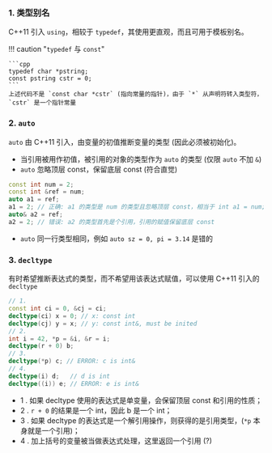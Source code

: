 ### 1. 类型别名

C++11 引入 `using`，相较于 `typedef`，其使用更直观，而且可用于模板别名。

!!! caution "`typedef` 与 `const`"

    ```cpp
    typedef char *pstring;
    const pstring cstr = 0;
    ```
    上述代码不是 `const char *cstr` (指向常量的指针)，由于 `*` 从声明符转入类型符，`cstr` 是一个指针常量

### 2. `auto`

`auto` 由 C++11 引入，由变量的初值推断变量的类型 (因此必须被初始化)。

-   当引用被用作初值，被引用的对象的类型作为 `auto` 的类型 (仅限 `auto` 不加 `&`)
-   `auto` 忽略顶层 const，保留底层 const (符合直觉)

```cpp
const int num = 2;
const int &ref = num;
auto a1 = ref;
a1 = 2; // 正确: a1 的类型是 num 的类型且忽略顶层 const，相当于 int a1 = num; a1 = 2;
auto& a2 = ref;
a2 = 2; // 错误: a2 的类型首先是个引用，引用的赋值保留底层 const
```

-   `auto` 同一行类型相同，例如 `auto sz = 0, pi = 3.14` 是错的

### 3. `decltype`

有时希望推断表达式的类型，而不希望用该表达式赋值，可以使用 C++11 引入的 `decltype`

```cpp
// 1.
const int ci = 0, &cj = ci;
decltype(ci) x = 0; // x: const int
decltype(cj) y = x; // y: const int&, must be inited
// 2.
int i = 42, *p = &i, &r = i;
decltype(r + 0) b;
// 3.
decltype(*p) c; // ERROR: c is int&
// 4.
decltype(i) d;   // d is int
decltype((i)) e; // ERROR: e is int&
```

-   1 . 如果 decltype 使用的表达式是单变量，会保留顶层 const 和引用的性质；
-   2 . `r + 0` 的结果是一个 int，因此 b 是一个 int；
-   3 . 如果 decltype 的表达式是一个解引用操作，则获得的是引用类型，(`*p` 本身就是一个引用)；
-   4 . 加上括号的变量被当做表达式处理，这里返回一个引用 (?)
